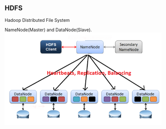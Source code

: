 ## HDFS

Hadoop Distributed File System

NameNode(Master) and DataNode(Slave).
![hdfs](./img/HDFS.png)

